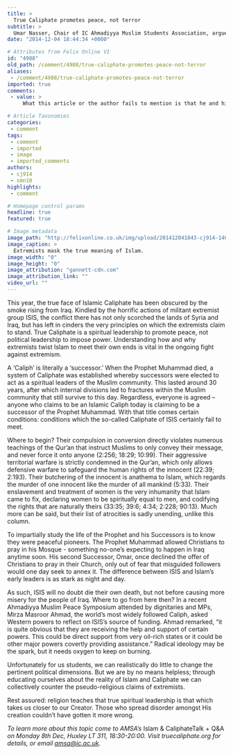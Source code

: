 ```yaml
---
title: >
  True Caliphate promotes peace, not terror
subtitle: >
  Umar Nasser, Chair of IC Ahmadiyya Muslim Students Association, argues that extremists have masked the true meaning of Islam
date: "2014-12-04 18:44:34 +0000"

# Attributes from Felix Online V1
id: "4988"
old_path: /comment/4988/true-caliphate-promotes-peace-not-terror
aliases:
 - /comment/4988/true-caliphate-promotes-peace-not-terror
imported: true
comments:
 - value: >
     What this article or the author fails to mention is that he and his views of the Caliphate are from a heterodox offshoot sect of Islam called Ahmadis, however unlike ISIS they are non violent, albeit a cult. Another extreme heterodox offshoot of Islam is ISIS: the author is right that ISIS do not represent a genuine Caliphate, but wrong and heterodox against both the Sunni and Shia consensus that the Caliphate is a political entity, with an elected leader of a United States of Islam, a bit like a cross between the EU and the USA uniting the Arab and Muslim States from West Africa to Pakistan up to Uzbekistan in the north and Sudan or Somalia in the south, in a peaceful way. Claims of knowing "the truth" about islam and its beliefs should be caveated with which 'true interpretation' you represent especially if you belong to a heterodox cult like this author. <br> <br> <br>,Your protest is slightly ridiculous even on a superficial level given the intro line of the author. Apart from that, how disappointing that on

# Article Taxonomies
categories:
 - comment
tags:
 - comment
 - imported
 - image
 - imported_comments
authors:
 - cj914
 - smn10
highlights:
 - comment

# Homepage control params
headline: true
featured: true

# Image metadata
image_path: "http://felixonline.co.uk/img/upload/201412041843-cj914-1409564461000-isis-militants.jpg"
image_caption: >
  Extremists mask the true meaning of Islam.
image_width: "0"
image_height: "0"
image_attribution: "gannett-cdn.com"
image_attribution_link: ""
video_url: ""
---
```


This year, the true face of Islamic Caliphate has been obscured by the smoke rising from Iraq. Kindled by the horrific actions of militant extremist group ISIS, the conflict there has not only scorched the lands of Syria and Iraq, but has left in cinders the very principles on which the extremists claim to stand. True Caliphate is a spiritual leadership to promote peace, not political leadership to impose power. Understanding how and why extremists twist Islam to meet their own ends is vital in the ongoing fight against extremism.

A ‘Caliph’ is literally a ‘successor.’ When the Prophet Muhammad died, a system of Caliphate was established whereby successors were elected to act as a spiritual leaders of the Muslim community. This lasted around 30 years, after which internal divisions led to fractures within the Muslim community that still survive to this day. Regardless, everyone is agreed – anyone who claims to be an Islamic Caliph today is claiming to be a successor of the Prophet Muhammad. With that title comes certain conditions: conditions which the so-called Caliphate of ISIS certainly fail to meet.

Where to begin? Their compulsion in conversion directly violates numerous teachings of the Qur’an that instruct Muslims to only convey their message, and never force it onto anyone (2:256; 18:29; 10:99). Their aggressive territorial warfare is strictly condemned in the Qur’an, which only allows defensive warfare to safeguard the human rights of the innocent (22:39; 2:193). Their butchering of the innocent is anathema to Islam, which regards the murder of one innocent like the murder of all mankind (5:33). Their enslavement and treatment of women is the very inhumanity that Islam came to fix, declaring women to be spiritually equal to men, and codifying the rights that are naturally theirs (33:35; 39:6; 4:34; 2:228; 90:13). Much more can be said, but their list of atrocities is sadly unending, unlike this column.

To impartially study the life of the Prophet and his Successors is to know they were peaceful pioneers. The Prophet Muhammad allowed Christians to pray in his Mosque - something no-one’s expecting to happen in Iraq anytime soon. His second Successor, Omar, once declined the offer of Christians to pray in their Church, only out of fear that misguided followers would one day seek to annex it. The difference between ISIS and Islam’s early leaders is as stark as night and day.

As such, ISIS will no doubt die their own death, but not before causing more misery for the people of Iraq. Where to go from here then? In a recent Ahmadiyya Muslim Peace Symposium attended by dignitaries and MPs, Mirza Masroor Ahmad, the world’s most widely followed Caliph, asked Western powers to reflect on ISIS’s source of funding. Ahmad remarked, “it is quite obvious that they are receiving the help and support of certain powers. This could be direct support from very oil-rich states or it could be other major powers covertly providing assistance.” Radical ideology may be the spark, but it needs oxygen to keep on burning.

Unfortunately for us students, we can realistically do little to change the pertinent political dimensions. But we are by no means helpless; through educating ourselves about the reality of Islam and Caliphate we can collectively counter the pseudo-religious claims of extremists.

Rest assured: religion teaches that true spiritual leadership is that which takes us closer to our Creator. Those who spread disorder amongst His creation couldn’t have gotten it more wrong.

_To learn more about this topic come to AMSA’s_ Islam & CaliphateTalk + Q&A _on Monday 8th Dec, Huxley LT 311, 18:30-20:00. Visit truecaliphate.org for details, or email amsa@ic.ac.uk._

